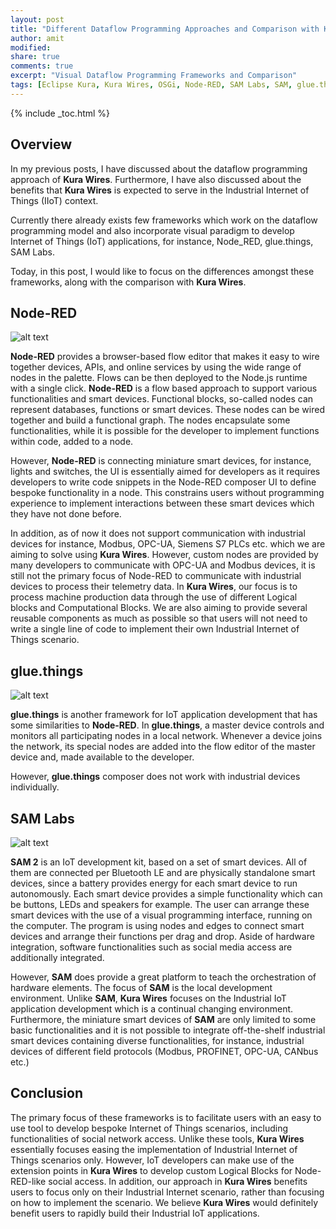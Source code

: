 ```yaml
---
layout: post
title: "Different Dataflow Programming Approaches and Comparison with Kura Wires"
author: amit
modified:
share: true
comments: true
excerpt: "Visual Dataflow Programming Frameworks and Comparison"
tags: [Eclipse Kura, Kura Wires, OSGi, Node-RED, SAM Labs, SAM, glue.things, IIoT, IoT]
---
```


{% include _toc.html %}

## Overview

In my previous posts, I have discussed about the dataflow programming approach of **Kura Wires**. Furthermore, I have also discussed about the benefits that **Kura Wires** is expected to serve in the Industrial Internet of Things (IIoT) context.

Currently there already exists few frameworks which work on the dataflow programming model and also incorporate visual paradigm to develop Internet of Things (IoT) applications, for instance, Node_RED, glue.things, SAM Labs.

Today, in this post, I would like to focus on the differences amongst these frameworks, along with the comparison with **Kura Wires**.

## Node-RED

![alt text](https://developer.ibm.com/bluemix/wp-content/uploads/sites/20/2015/02/nodered.png "Node-RED")

**Node-RED** provides a browser-based flow editor that makes it easy to wire together devices, APIs, and online services by using the wide range of nodes in the palette. Flows can be then deployed to the Node.js runtime with a single click. **Node-RED** is a flow based approach to support various functionalities and smart devices. Functional blocks, so-called nodes can represent databases, functions or smart devices. These nodes can be wired together and build a functional graph. The nodes encapsulate some functionalities, while it is possible for the developer to implement functions within code, added to a node.

However, **Node-RED** is connecting miniature smart devices, for instance, lights and switches, the UI is essentially aimed for developers as it requires developers to write code snippets in the Node-RED composer UI to define bespoke functionality in a node. This constrains users without programming experience to implement interactions between these smart devices which they have not done before.

In addition, as of now it does not support communication with industrial devices for instance, Modbus, OPC-UA, Siemens S7 PLCs etc. which we are aiming to solve using **Kura Wires**. However, custom nodes are provided by many developers to communicate with OPC-UA and Modbus devices, it is still not the primary focus of Node-RED to communicate with industrial devices to process their telemetry data. In **Kura Wires**, our focus is to process machine production data through the use of different Logical blocks and Computational Blocks. We are also aiming to provide several reusable components as much as possible so that users will not need to write a single line of code to implement their own Industrial Internet of Things scenario.


## glue.things

![alt text](https://s15.postimg.org/a5m9gcqjv/glue_things.png "glue.things")

**glue.things** is another framework for IoT application development that has some similarities to **Node-RED**.  In **glue.things**, a master device controls and monitors all participating nodes in a local network. Whenever a device joins the network, its special nodes are added into the flow editor of the master device and, made available to the developer.

However, **glue.things** composer does not work with industrial devices individually.

## SAM Labs

![alt text](http://mapprojectoffice.com/wp-content/uploads/2015/05/SAM_0055.jpg "SAM Labs")

**SAM 2** is an IoT development kit, based on a set of smart devices. All of them are connected per Bluetooth LE and are physically standalone smart devices, since a battery provides energy for each smart device to run autonomously. Each smart device provides a simple functionality which can be buttons, LEDs and speakers for example. The user can arrange these smart devices with the use of a visual programming interface, running on the computer. The program is using nodes and edges to connect smart devices and arrange their functions per drag and drop. Aside of hardware integration, software functionalities such as social media access are additionally integrated.

However, **SAM** does provide a great platform to teach the orchestration of hardware elements. The focus of **SAM** is the local development environment. Unlike **SAM**, **Kura Wires** focuses on the Industrial IoT application development which is a continual changing environment. Furthermore, the miniature smart devices of **SAM** are only limited to some basic functionalities and it is not possible to integrate off-the-shelf industrial smart devices containing diverse functionalities, for instance, industrial devices of different field protocols (Modbus, PROFINET, OPC-UA, CANbus etc.)

## Conclusion

The primary focus of these frameworks is to facilitate users with an easy to use tool to develop bespoke  Internet of Things scenarios, including functionalities of social network access. Unlike these tools, **Kura Wires** essentially focuses easing the implementation of Industrial Internet of Things scenarios only. However, IoT developers can make use of the extension points in **Kura Wires** to develop custom Logical Blocks for Node-RED-like social access. In addition, our approach in **Kura Wires** benefits users to focus only on their Industrial Internet scenario, rather than focusing on how to implement the scenario. We believe **Kura Wires** would definitely benefit users to rapidly build their Industrial IoT applications.
